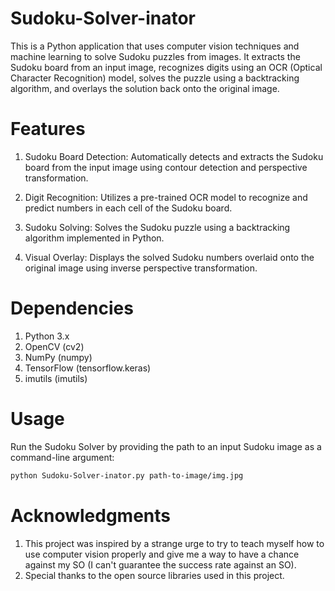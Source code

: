 # Sudoku-Solver-inator
This is a Python application that uses computer vision techniques and machine learning to solve Sudoku puzzles from images. It extracts the Sudoku board from an input image, recognizes digits using an OCR (Optical Character Recognition) model, solves the puzzle using a backtracking algorithm, and overlays the solution back onto the original image.

# Features

1. Sudoku Board Detection: Automatically detects and extracts the Sudoku board from the input image using contour detection and perspective transformation.

2. Digit Recognition: Utilizes a pre-trained OCR model to recognize and predict numbers in each cell of the Sudoku board.

3. Sudoku Solving: Solves the Sudoku puzzle using a backtracking algorithm implemented in Python.

4. Visual Overlay: Displays the solved Sudoku numbers overlaid onto the original image using inverse perspective transformation.

# Dependencies

1. Python 3.x
2. OpenCV (cv2)
3. NumPy (numpy)
4. TensorFlow (tensorflow.keras)
5. imutils (imutils)

# Usage
Run the Sudoku Solver by providing the path to an input Sudoku image as a command-line argument:
   ```bash
   python Sudoku-Solver-inator.py path-to-image/img.jpg
   ```

# Acknowledgments
1. This project was inspired by a strange urge to try to teach myself how to use computer vision properly and give me a way to have a chance against my SO (I can't guarantee the success rate against an SO).
2. Special thanks to the open source libraries used in this project.

